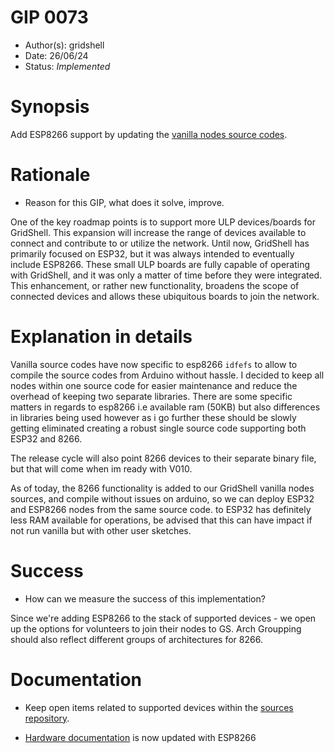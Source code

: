 # GIP 0073

- Author(s): gridshell
- Date: 26/06/24
- Status: *Implemented*

# Synopsis
Add ESP8266 support by updating the [vanilla nodes source codes](https://github.com/invpe/GridShell/tree/main/Sources/GridShell).

# Rationale
- Reason for this GIP, what does it solve, improve.

One of the key roadmap points is to support more ULP devices/boards for GridShell. This expansion will increase the range of devices available to connect and contribute to or utilize the network. Until now, GridShell has primarily focused on ESP32, but it was always intended to eventually include ESP8266. These small ULP boards are fully capable of operating with GridShell, and it was only a matter of time before they were integrated. This enhancement, or rather new functionality, broadens the scope of connected devices and allows these ubiquitous boards to join the network.


# Explanation in details

Vanilla source codes have now specific to esp8266 `idfefs` to allow to compile the source codes from Arduino without hassle.
I decided to keep all nodes within one source code for easier maintenance and reduce the overhead of keeping two separate libraries.
There are some specific matters in regards to esp8266 i.e available ram (50KB) but also differences in libraries being used however as i go further
these should be slowly getting eliminated creating a robust single source code supporting both ESP32 and 8266.

The release cycle will also point 8266 devices to their separate binary file, but that will come when im ready with V010.

As of today, the 8266 functionality is added to our GridShell vanilla nodes sources, and compile without issues on arduino, so we can deploy
ESP32 and ESP8266 nodes from the same source code.
to ESP32 has definitely less RAM available for operations, be advised that this can have impact if not run vanilla but with other user sketches.


# Success
- How can we measure the success of this implementation?

Since we're adding ESP8266 to the stack of supported devices - we open up the options for volunteers to join their nodes to GS.
Arch Groupping should also reflect different groups of architectures for 8266.

# Documentation

- Keep open items related to supported devices within the [sources repository](https://github.com/invpe/GridShell/tree/main/Sources/GridShell).

- [Hardware documentation](https://github.com/invpe/GridShell/tree/main/Documentation/Hardware) is now updated with ESP8266



